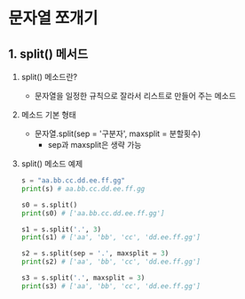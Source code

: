 # 문자열 쪼개기

## 1. split() 메서드
1. split() 메소드란?
    - 문자열을 일정한 규칙으로 잘라서 리스트로 만들어 주는 메소드

2. 메소드 기본 형태
    - 문자열.split(sep = '구분자', maxsplit = 분할횟수)
        - sep과 maxsplit은 생략 가능

3. split() 메소드 예제
    ```python
    s = "aa.bb.cc.dd.ee.ff.gg"
    print(s) # aa.bb.cc.dd.ee.ff.gg

    s0 = s.split()
    print(s0) # ['aa.bb.cc.dd.ee.ff.gg']

    s1 = s.split('.', 3)
    print(s1) # ['aa', 'bb', 'cc', 'dd.ee.ff.gg']

    s2 = s.split(sep = '.', maxsplit = 3)
    print(s2) # ['aa', 'bb', 'cc', 'dd.ee.ff.gg']

    s3 = s.split('.', maxsplit = 3)
    print(s3) # ['aa', 'bb', 'cc', 'dd.ee.ff.gg']
    ```
